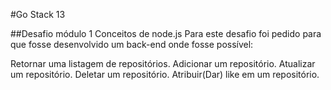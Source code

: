 #Go Stack 13

##Desafio módulo 1 
Conceitos de node.js
Para este desafio foi pedido para que fosse desenvolvido um back-end onde fosse possível:

Retornar uma listagem de repositórios.
Adicionar um repositório.
Atualizar um repositório.
Deletar um repositório.
Atribuir(Dar) like em um repositório.
